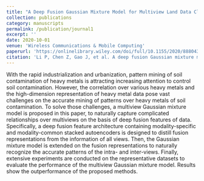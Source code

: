 ```yaml
---
title: "A Deep Fusion Gaussian Mixture Model for Multiview Land Data Clustering"
collection: publications
category: manuscripts
permalink: /publication/journal1
excerpt: ''
date: 2020-10-01
venue: 'Wireless Communications & Mobile Computing'
paperurl: 'https://onlinelibrary.wiley.com/doi/full/10.1155/2020/8880430'
citation: 'Li P, Chen Z, Gao J, et al. A deep fusion Gaussian mixture model for multiview land data clustering[J]. Wireless Communications and Mobile Computing, 2020, 2020(1): 8880430.'
---
```


With the rapid industrialization and urbanization, pattern mining of soil contamination of heavy metals is attracting increasing attention to control soil contamination. However, the correlation over various heavy metals and the high-dimension representation of heavy metal data pose vast challenges on the accurate mining of patterns over heavy metals of soil contamination. To solve those challenges, a multiview Gaussian mixture model is proposed in this paper, to naturally capture complicated relationships over multiviews on the basis of deep fusion features of data. Specifically, a deep fusion feature architecture containing modality-specific and modality-common stacked autoencoders is designed to distill fusion representations from the information of all views. Then, the Gaussian mixture model is extended on the fusion representations to naturally recognize the accurate patterns of the intra- and inter-views. Finally, extensive experiments are conducted on the representative datasets to evaluate the performance of the multiview Gaussian mixture model. Results show the outperformance of the proposed methods.
